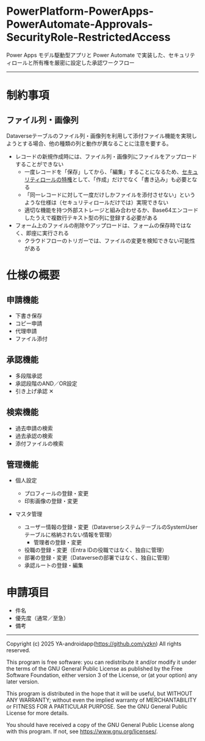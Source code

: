 # PowerPlatform-PowerApps-PowerAutomate-Approvals-SecurityRole-RestrictedAccess

Power Apps モデル駆動型アプリと Power Automate で実装した、セキュリティロールと所有権を厳密に設定した承認ワークフロー

---

# 制約事項

## ファイル列・画像列

Dataverseテーブルのファイル列・画像列を利用して添付ファイル機能を実現しようとする場合、他の種類の列と動作が異なることに注意を要する。

- レコードの新規作成時には、ファイル列・画像列にファイルをアップロードすることができない
  - 一度レコードを「保存」してから、「編集」することになるため、[セキュリティロールの特権](https://learn.microsoft.com/ja-jp/power-platform/admin/security-roles-privileges?tabs=new#table-privileges)として、「作成」だけでなく「書き込み」も必要となる
  - 「同一レコードに対して一度だけしかファイルを添付させない」というような仕様は（セキュリティロールだけでは）実現できない
  - 適切な機能を持つ外部ストレージと組み合わせるか、Base64エンコードしたうえで複数行テキスト型の列に登録する必要がある
- フォーム上のファイルの削除やアップロードは、フォームの保存時ではなく、即座に実行される
  - クラウドフローのトリガーでは、ファイルの変更を検知できない可能性がある

# 仕様の概要

## 申請機能

- 下書き保存
- コピー申請
- 代理申請
- ファイル添付

## 承認機能

- 多段階承認
- 承認段階のAND／OR設定
- 引き上げ承認 ✕

## 検索機能

- 過去申請の検索
- 過去承認の検索
- 添付ファイルの検索

## 管理機能

- 個人設定
  - プロフィールの登録・変更
  - 印影画像の登録・変更

- マスタ管理
  - ユーザー情報の登録・変更（DataverseシステムテーブルのSystemUserテーブルに格納されない情報を管理）
    - 管理者の登録・変更
  - 役職の登録・変更（Entra IDの役職ではなく、独自に管理）
  - 部署の登録・変更（Dataverseの部署ではなく、独自に管理）
  - 承認ルートの登録・編集

# 申請項目

- 件名
- 優先度（通常／至急）
- 備考

---

Copyright (c) 2025 YA-androidapp(https://github.com/yzkn) All rights reserved.

This program is free software: you can redistribute it and/or modify it under the terms of the GNU General Public License as published by the Free Software Foundation, either version 3 of the License, or (at your option) any later version.

This program is distributed in the hope that it will be useful, but WITHOUT ANY WARRANTY; without even the implied warranty of MERCHANTABILITY or FITNESS FOR A PARTICULAR PURPOSE. See the GNU General Public License for more details.

You should have received a copy of the GNU General Public License along with this program. If not, see <https://www.gnu.org/licenses/>.
